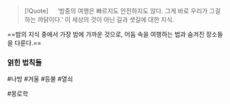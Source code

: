 
> [!Quote] ㅤ
> '밤중의 여행은 빠르지도 안전하지도 않다. 그게 바로 우리가 그걸 하는 까닭이다.' 이 세상의 것이 아닌 길과 샛길에 대한 지식.

==밤의 지식 중에서 가장 밤에 가까운 것으로, 어둠 속을 여행하는 법과 숨겨진 장소들을 다룬다.==



### 얽힌 법칙들

#나방 #겨울 #등불 #열쇠 


#몽로학
